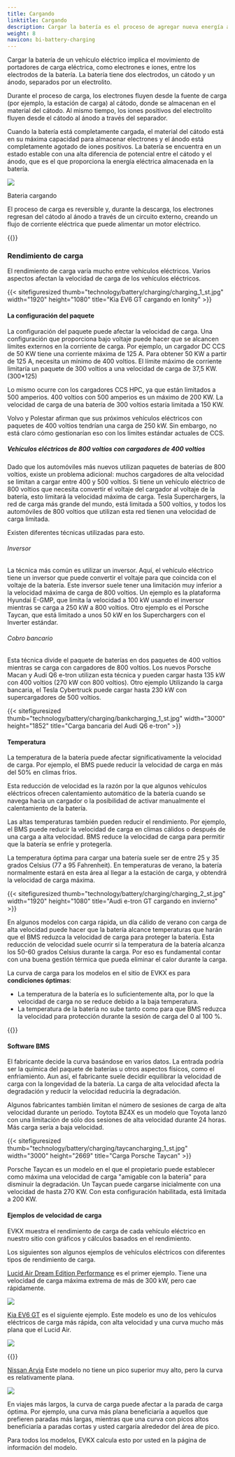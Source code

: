 ```yaml
---
title: Cargando
linktitle: Cargando
description: Cargar la batería es el proceso de agregar nueva energía a la batería.
weight: 8
navicon: bi-battery-charging
---
```


<!-- markdownlint-disable MD033 -->
Cargar la batería de un vehículo eléctrico implica el movimiento de portadores de carga eléctrica, como electrones e iones, entre los electrodos de la batería. La batería tiene dos electrodos, un cátodo y un ánodo, separados por un electrolito.

Durante el proceso de carga, los electrones fluyen desde la fuente de carga (por ejemplo, la estación de carga) al cátodo, donde se almacenan en el material del cátodo. Al mismo tiempo, los iones positivos del electrolito fluyen desde el cátodo al ánodo a través del separador.

Cuando la batería está completamente cargada, el material del cátodo está en su máxima capacidad para almacenar electrones y el ánodo está completamente agotado de iones positivos. La batería se encuentra en un estado estable con una alta diferencia de potencial entre el cátodo y el ánodo, que es el que proporciona la energía eléctrica almacenada en la batería.

<figura>
<img src="batteryconceptcharging.drawio.svg" class="img-fluid mx-auto d-block">
<título de figura>
         <p class="lead text-center fw-semibold">
             Bateria cargando
         </p>
     </figcaption>
</figura>

El proceso de carga es reversible y, durante la descarga, los electrones regresan del cátodo al ánodo a través de un circuito externo, creando un flujo de corriente eléctrica que puede alimentar un motor eléctrico.

{{<evkxdisplayaddarticle />}}

### Rendimiento de carga

El rendimiento de carga varía mucho entre vehículos eléctricos. Varios aspectos afectan la velocidad de carga de los vehículos eléctricos.

{{< sitefiguresized thumb="technology/battery/charging/charging_1_st.jpg" width="1920" height="1080" title="Kia EV6 GT cargando en Ionity" >}}

#### La configuración del paquete

La configuración del paquete puede afectar la velocidad de carga. Una configuración que proporciona bajo voltaje puede hacer que se alcancen límites externos en la corriente de carga. Por ejemplo, un cargador DC CCS de 50 KW tiene una corriente máxima de 125 A. Para obtener 50 KW a partir de 125 A, necesita un mínimo de 400 voltios. El límite máximo de corriente limitaría un paquete de 300 voltios a una velocidad de carga de 37,5 KW. (300*125)

Lo mismo ocurre con los cargadores CCS HPC, ya que están limitados a 500 amperios. 400 voltios con 500 amperios es un máximo de 200 KW. La velocidad de carga de una batería de 300 voltios estaría limitada a 150 KW.

Volvo y Polestar afirman que sus próximos vehículos eléctricos con paquetes de 400 voltios tendrían una carga de 250 kW. Sin embargo, no está claro cómo gestionarían eso con los límites estándar actuales de CCS.

##### Vehículos eléctricos de 800 voltios con cargadores de 400 voltios

Dado que los automóviles más nuevos utilizan paquetes de baterías de 800 voltios, existe un problema adicional: muchos cargadores de alta velocidad se limitan a cargar entre 400 y 500 voltios. Si tiene un vehículo eléctrico de 800 voltios que necesita convertir el voltaje del cargador al voltaje de la batería, esto limitará la velocidad máxima de carga. Tesla Superchargers, la red de carga más grande del mundo, está limitada a 500 voltios, y todos los automóviles de 800 voltios que utilizan esta red tienen una velocidad de carga limitada.

Existen diferentes técnicas utilizadas para esto.

###### Inversor

La técnica más común es utilizar un inversor. Aquí, el vehículo eléctrico tiene un inversor que puede convertir el voltaje para que coincida con el voltaje de la batería. Este inversor suele tener una limitación muy inferior a la velocidad máxima de carga de 800 voltios.
Un ejemplo es la plataforma Hyundai E-GMP, que limita la velocidad a 100 kW usando el inversor mientras se carga a 250 kW a 800 voltios. Otro ejemplo es el Porsche Taycan, que está limitado a unos 50 kW en los Superchargers con el Inverter estándar.

###### Cobro bancario

Esta técnica divide el paquete de baterías en dos paquetes de 400 voltios mientras se carga con cargadores de 800 voltios. Los nuevos Porsche Macan y Audi Q6 e-tron utilizan esta técnica y pueden cargar hasta 135 kW con 400 voltios (270 kW con 800 voltios). Otro ejemplo
Utilizando la carga bancaria, el Tesla Cybertruck puede cargar hasta 230 kW con supercargadores de 500 voltios.

{{< sitefiguresized thumb="technology/battery/charging/bankcharging_1_st.jpg" width="3000" height="1852" title="Carga bancaria del Audi Q6 e-tron" >}}

#### Temperatura

La temperatura de la batería puede afectar significativamente la velocidad de carga. Por ejemplo, el BMS puede reducir la velocidad de carga en más del 50% en climas fríos.

Esta reducción de velocidad es la razón por la que algunos vehículos eléctricos ofrecen calentamiento automático de la batería cuando se navega hacia un cargador o la posibilidad de activar manualmente el calentamiento de la batería.

Las altas temperaturas también pueden reducir el rendimiento. Por ejemplo, el BMS puede reducir la velocidad de carga en climas cálidos o después de una carga a alta velocidad. BMS reduce la velocidad de carga para permitir que la batería se enfríe y protegerla.

La temperatura óptima para cargar una batería suele ser de entre 25 y 35 grados Celsius (77 a 95 Fahrenheit). En temperaturas de verano, la batería normalmente estará en esta área al llegar a la estación de carga, y obtendrá la velocidad de carga máxima.

{{< sitefiguresized thumb="technology/battery/charging/charging_2_st.jpg" width="1920" height="1080" title="Audi e-tron GT cargando en invierno" >}}

En algunos modelos con carga rápida, un día cálido de verano con carga de alta velocidad puede hacer que la batería alcance temperaturas que harán que el BMS reduzca la velocidad de carga para proteger la batería. Esta reducción de velocidad suele ocurrir si la temperatura de la batería alcanza los 50-60 grados Celsius durante la carga. Por eso es fundamental contar con una buena gestión térmica que pueda eliminar el calor durante la carga.

La curva de carga para los modelos en el sitio de EVKX es para <b>condiciones óptimas</b>:

- La temperatura de la batería es lo suficientemente alta, por lo que la velocidad de carga no se reduce debido a la baja temperatura.
- La temperatura de la batería no sube tanto como para que BMS reduzca la velocidad para protección durante la sesión de carga del 0 al 100 %.


{{<evkxdisplayaddarticle />}}

#### Software BMS

El fabricante decide la curva basándose en varios datos. La entrada podría ser la química del paquete de baterías u otros aspectos físicos, como el enfriamiento. Aun así, el fabricante suele decidir equilibrar la velocidad de carga con la longevidad de la batería. La carga de alta velocidad afecta la degradación y reducir la velocidad reduciría la degradación.

Algunos fabricantes también limitan el número de sesiones de carga de alta velocidad durante un período. Toytota BZ4X es un modelo que Toyota lanzó con una limitación de sólo dos sesiones de alta velocidad durante 24 horas. Más carga sería a baja velocidad.

{{< sitefiguresized thumb="technology/battery/charging/taycancharging_1_st.jpg" width="3000" height="2669" title="Carga Porsche Taycan" >}}

Porsche Taycan es un modelo en el que el propietario puede establecer como máxima una velocidad de carga "amigable con la batería" para disminuir la degradación. Un Taycan puede cargarse inicialmente con una velocidad de hasta 270 KW. Con esta configuración habilitada, está limitada a 200 KW.

#### Ejemplos de velocidad de carga


EVKX muestra el rendimiento de carga de cada vehículo eléctrico en nuestro sitio con gráficos y cálculos basados en el rendimiento.

Los siguientes son algunos ejemplos de vehículos eléctricos con diferentes tipos de rendimiento de carga.

[Lucid Air Dream Edition Performance](/models/lucid/air/air_dream_edition_performance/chargingcurve/) es el primer ejemplo. Tiene una velocidad de carga máxima extrema de más de 300 kW, pero cae rápidamente.

<img src="/images/models/lucid/air/air_dream_edition_performance/chargingcurve.svg" class="img-fluid">

[Kia EV6 GT](/models/kia/ev6/ev6_gt/chargingcurve7/) es el siguiente ejemplo. Este modelo es uno de los vehículos eléctricos de carga más rápida, con alta velocidad y una curva mucho más plana que el Lucid Air.

<img src="/images/models/kia/ev6/ev6_gt/chargingcurve.svg" class="img-fluid">

{{<evkxdisplayaddarticle />}}

[Nissan Aryia](/models/nissan/ariya/ariya_87kwh_e-4orce/chargingcurve/) Este modelo no tiene un pico superior muy alto, pero la curva es relativamente plana.

<img src="/images/models/nissan/ariya/ariya_87kwh_e-4orce/chargingcurve.svg" class="img-fluid">

En viajes más largos, la curva de carga puede afectar a la parada de carga óptima. Por ejemplo, una curva más plana beneficiaría a aquellos que prefieren paradas más largas, mientras que una curva con picos altos beneficiaría a paradas cortas y usted cargaría alrededor del área de pico.

Para todos los modelos, EVKX calcula esto por usted en la página de información del modelo.

